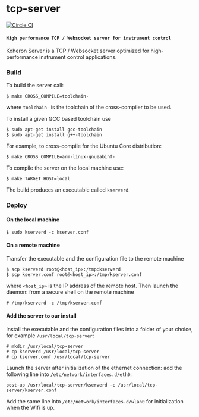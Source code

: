 # tcp-server

[![Circle CI](https://circleci.com/gh/Koheron/tcp-server.svg?style=shield)](https://circleci.com/gh/Koheron/tcp-server)

#### `High performance TCP / Websocket server for instrument control`

Koheron Server is a TCP / Websocket server optimized for high-performance instrument control applications.

### Build

To build the server call:
```
$ make CROSS_COMPILE=toolchain-
```
where `toolchain-` is the toolchain of the cross-compiler to be used.

To install a given GCC based toolchain use
```
$ sudo apt-get install gcc-toolchain
$ sudo apt-get install g++-toolchain
```

For example, to cross-compile for the Ubuntu Core distribution: 
```
$ make CROSS_COMPILE=arm-linux-gnueabihf-
```

To compile the server on the local machine use:
```
$ make TARGET_HOST=local
```

The build produces an executable called `kserverd`.

### Deploy

#### On the local machine

```
$ sudo kserverd -c kserver.conf
```

#### On a remote machine

Transfer the executable and the configuration file to the remote machine
```
$ scp kserverd root@<host_ip>:/tmp:kserverd
$ scp kserver.conf root@<host_ip>:/tmp/kserver.conf
```
where `<host_ip>` is the IP address of the remote host. Then launch the daemon: from a secure shell on the remote machine
```
# /tmp/kserverd -c /tmp/kserver.conf
```

#### Add the server to our install

Install the executable and the configuration files into a folder of your choice, for example `/usr/local/tcp-server`:
```
# mkdir /usr/local/tcp-server
# cp kserverd /usr/local/tcp-server
# cp kserver.conf /usr/local/tcp-server
```

Launch the server after initialization of the ethernet connection: add the following line into `/etc/network/interfaces.d/eth0`:
```
post-up /usr/local/tcp-server/kserverd -c /usr/local/tcp-server/kserver.conf
```

Add the same line into `/etc/network/interfaces.d/wlan0` for initialization when the Wifi is up.

